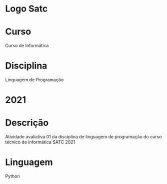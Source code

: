 # Logo Satc

# Curso
Curso de Informática
# Disciplina
Linguagem de Programação
# 2021
# Descrição
Atividade avaliativa 01 da disciplina de linguagem de programação do curso técnico de informática SATC 2021
# Linguagem
Python
